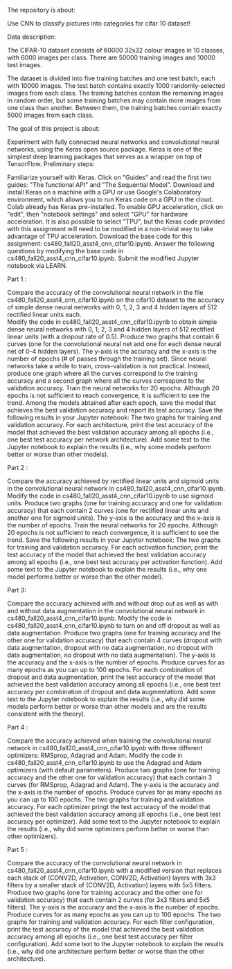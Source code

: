 The repository is about: 

Use CNN to classify pictures into categories for cifar 10 dataset!

Data description:

The CIFAR-10 dataset consists of 60000 32x32 colour images in 10 classes, with 6000 images per class. There are 50000 training images and 10000 test images.

The dataset is divided into five training batches and one test batch, each with 10000 images. The test batch contains exactly 1000 randomly-selected images from each class. The training batches contain the remaining images in random order, but some training batches may contain more images from one class than another. Between them, the training batches contain exactly 5000 images from each class.

The goal of this project is about:

Experiment with fully connected neural networks and convolutional neural networks, using the Keras open source package. Keras is one of the simplest deep learning packages that serves as a wrapper on top of TensorFlow. Preliminary steps:

Familiarize yourself with Keras. Click on "Guides" and read the first two guides: "The functional API" and "The Sequential Model".
Download and install Keras on a machine with a GPU or use Google's Colaboratory environment, which allows you to run Keras code on a GPU in the cloud. Colab already has Keras pre-installed. To enable GPU acceleration, click on "edit", then "notebook settings" and select "GPU" for hardware acceleration. It is also possible to select "TPU", but the Keras code provided with this assignment will need to be modified in a non-trivial way to take advantage of TPU acceleration.
Download the base code for this assignment: cs480_fall20_asst4_cnn_cifar10.ipynb.
Answer the following questions by modifying the base code in cs480_fall20_asst4_cnn_cifar10.ipynb. Submit the modified Jupyter notebook via LEARN.

Part 1 : 

Compare the accuracy of the convolutional neural network in the file cs480_fall20_asst4_cnn_cifar10.ipynb on the cifar10 dataset to the accuracy of simple dense neural networks with 0, 1, 2, 3 and 4 hidden layers of 512 rectified linear units each.  
Modify the code in cs480_fall20_asst4_cnn_cifar10.ipynb to obtain simple dense neural networks with 0, 1, 2, 3 and 4 hidden layers of 512 rectified linear units (with a dropout rate of 0.5). 
Produce two graphs that contain 6 curves (one for the convolutional neural net and one for each dense neural net of 0-4 hidden layers). The y-axis is the accuracy and the x-axis is the number of epochs (\# of passes through the training set). Since neural networks take a while to train, cross-validation is not practical. Instead, produce one graph where all the curves correspond to the training accuracy and a second graph where all the curves correspond to the validation accuracy. Train the neural networks for 20 epochs. Although 20 epochs is not sufficient to reach convergence, it is sufficient to see the trend. Among the models abtained after each epoch, save the model that achieves the best validation accuracy and report its test accuracy. Save the following results in your Jupyter notebook:
The two graphs for training and validation accuracy.
For each architecture, print the test accuracy of the model that achieved the best validation accuracy among all epochs (i.e., one best test accuracy per network architecture).
Add some text to the Jupyter notebook to explain the results (i.e., why some models perform better or worse than other models).


Part 2 : 

Compare the accuracy achieved by rectified linear units and sigmoid units in the convolutional neural network in cs480_fall20_asst4_cnn_cifar10.ipynb. Modify the code in cs480_fall20_asst4_cnn_cifar10.ipynb to use sigmoid units. Produce two graphs (one for training accuracy and one for validation accuracy) that each contain 2 curves (one for rectified linear units and another one for sigmoid units). The y-axis is the accuracy and the x-axis is the number of epochs. Train the neural networks for 20 epochs. Although 20 epochs is not sufficient to reach convergence, it is sufficient to see the trend. Save the following results in your Jupyter notebook:
The two graphs for training and validation accuracy.
For each activation function, print the test accuracy of the model that achieved the best validation accuracy among all epochs (i.e., one best test accuracy per activation function).
Add some text to the Jupyter notebook to explain the results (i.e., why one model performs better or worse than the other model).


Part 3: 

Compare the accuracy achieved with and without drop out as well as with and without data augmentation in the convolutional neural network in cs480_fall20_asst4_cnn_cifar10.ipynb. Modify the code in cs480_fall20_asst4_cnn_cifar10.ipynb to turn on and off dropout as well as data augmentation. 
Produce two graphs (one for training accuracy and the other one for validation accuracy) that each contain 4 curves (dropout with data augmentation, dropout with no data augmentation, no dropout with data augmentation, no dropout with no data augmentation). The y-axis is the accuracy and the x-axis is the number of epochs.
Produce curves for as many epochs as you can up to 100 epochs.
For each combination of dropout and data augmentation, print the test accuracy of the model that achieved the best validation accuracy among all epochs (i.e., one best test accuracy per combination of dropout and data augmentation).
Add some text to the Jupyter notebook to explain the results (i.e., why did some models perform better or worse than other models and are the results consistent with the theory).


Part 4 : 

Compare the accuracy achieved when training the convolutional neural network in cs480_fall20_asst4_cnn_cifar10.ipynb with three different optimizers: RMSprop, Adagrad and Adam. Modify the code in cs480_fall20_asst4_cnn_cifar10.ipynb to use the Adagrad and Adam optimizers (with default parameters). Produce two graphs (one for training accuracy and the other one for validation accuracy) that each contain 3 curves (for RMSprop, Adagrad and Adam). The y-axis is the accuracy and the x-axis is the number of epochs. Produce curves for as many epochs as you can up to 100 epochs.
The two graphs for training and validation accuracy.
For each optimizer pringt the test accuracy of the model that achieved the best validation accuracy among all epochs (i.e., one best test accuracy per optimizer).
Add some text to the Jupyter notebook to explain the results (i.e., why did some optimizers perform better or worse than other optimizers).


Part 5 : 

Compare the accuracy of the convolutional neural network in cs480_fall20_asst4_cnn_cifar10.ipynb with a modified version that replaces each stack of (CONV2D, Activation, CONV2D, Activation) layers with 3x3 filters by a smaller stack of (CONV2D, Activation) layers with 5x5 filters. Produce two graphs (one for training accuracy and the other one for validation accuracy) that each contain 2 curves (for 3x3 filters and 5x5 filters). The y-axis is the accuracy and the x-axis is the number of epochs. Produce curves for as many epochs as you can up to 100 epochs.
The two graphs for training and validation accuracy.
For each filter configuration, print the test accuracy of the model that achieved the best validation accuracy among all epochs (i.e., one best test accuracy per filter configuration).
Add some text to the Jupyter notebook to explain the results (i.e., why did one architecture perform better or worse than the other architecture).
